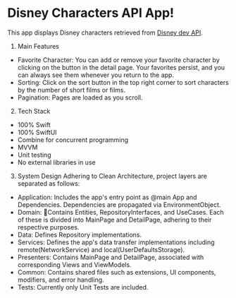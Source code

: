 # Disney Characters API App!

This app displays Disney characters retrieved from [Disney dev API](https://disneyapi.dev).

1. Main Features
- Favorite Character: You can add or remove your favorite character by clicking on the button in the detail page. Your favorites persist, and you can always see them whenever you return to the app.
- Sorting: Click on the sort button in the top right corner to sort characters by the number of short films or films.
- Pagination: Pages are loaded as you scroll.



2. Tech Stack
- 100% Swift
- 100% SwiftUI
- Combine for concurrent programming
- MVVM
- Unit testing
- No external libraries in use



3. System Design
Adhering to Clean Architecture, project layers are separated as follows:
- Application: Includes the app's entry point as @main App and Dependencies. Dependencies are propagated via EnvironmentObject.
- Domain: Contains Entities, RepositoryInterfaces, and UseCases. Each of these is divided into MainPage and DetailPage, adhering to their respective purposes.
- Data: Defines Repository implementations.
- Services: Defines the app's data transfer implementations including remote(NetworkService) and local(UserDefaultsStorage).
- Presenters: Contains MainPage and DetailPage, associated with corresponding Views and ViewModels.
- Common: Contains shared files such as extensions, UI components, modifiers, and error handling.
- Tests: Currently only Unit Tests are included.
